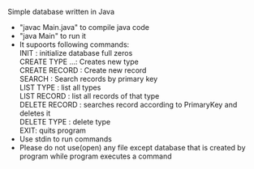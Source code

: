 Simple database written in Java

- "javac Main.java" to compile java code
- "java Main" to run it
- It supoorts following commands:<br>
	INIT : initialize database full zeros<br>
	CREATE TYPE <TypeName> <Number of fields> <FiledNames>...: Creates new type<br>
	CREATE RECORD <Type> <Fields> : Create new record<br>
	SEARCH <Type> <PrimaryKey>: Search records by primary key<br>
	LIST TYPE : list all types<br>
	LIST RECORD <type> : list all records of that type <br>
	DELETE RECORD <Type> <PrimaryKey> : searches record according to PrimaryKey and deletes it<br>
	DELETE TYPE <Type> : delete type<br>
	EXIT: quits program<br>
- Use stdin to run commands
- Please do not use(open) any file except database that is created by program while program executes a command
